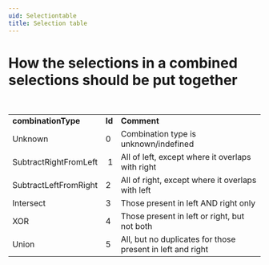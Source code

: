 ```yaml
---
uid: Selectiontable
title: Selection table
---
```


How the selections in a combined selections should be put together
==================================================================

 

|                       |        |                                                            |
|-----------------------|--------|------------------------------------------------------------|
| **combinationType**   | **Id** | **Comment**                                                |
| Unknown               | 0      | Combination type is unknown/indefined                      |
| SubtractRightFromLeft |  1     | All of left, except where it overlaps with right           |
| SubtractLeftFromRight | 2      | All of right, except where it overlaps with left           |
| Intersect             | 3      | Those present in left AND right only                       |
| XOR                   | 4      | Those present in left or right, but not both               |
| Union                 | 5      | All, but no duplicates for those present in left and right |